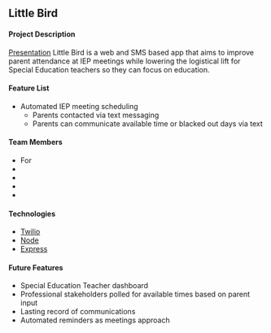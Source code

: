 ## Little Bird

#### Project Description
[Presentation](https://invis.io/DZCBATC59)
Little Bird is a web and SMS based app that aims to improve parent attendance at IEP meetings while lowering the logistical lift for Special Education teachers so they can focus on education.


#### Feature List
* Automated IEP meeting scheduling
  * Parents contacted via text messaging
  * Parents can communicate available time or blacked out days via text

#### Team Members
* For 
*
*
*
*

#### Technologies
* [Twilio](https://www.twilio.com/docs/)
* [Node](https://nodejs.org/en/docs/)
* [Express](https://expressjs.com/en/guide/routing.html)

#### Future Features
* Special Education Teacher dashboard
* Professional stakeholders polled for available times based on parent input
* Lasting record of communications
* Automated reminders as meetings approach

